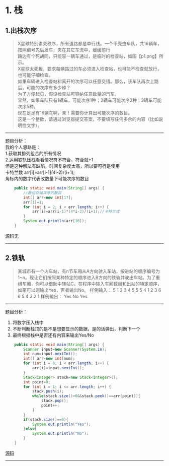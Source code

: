 # 1. 栈

## 1.出栈次序  
>X星球特别讲究秩序，所有道路都是单行线。一个甲壳虫车队，共16辆车，按照编号先后发车，夹在其它车流中，缓缓前行  
>路边有个死胡同，只能容一辆车通过，是临时的检查站，如图【p1.png】所示。  
>X星球太死板，要求每辆路过的车必须进入检查站，也可能不检查就放行，也可能仔细检查。  
>如果车辆进入检查站和离开的次序可以任意交错。那么，该车队再次上路后，可能的次序有多少种？  
>为了方便起见，假设检查站可容纳任意数量的汽车。  
>显然，如果车队只有1辆车，可能次序1种；2辆车可能次序2种；3辆车可能次序5种。  
>现在足足有16辆车啊，亲！需要你计算出可能次序的数目。  
>这是一个整数，请通过浏览器提交答案，不要填写任何多余的内容（比如说明性文字）。     

---

题目分析：  
我的个人思路是：  
   1.获取其排列组合的所有情况  
   2.运用铁轨压栈看看情况符不符合，符合就+1  
但是这种解法有缺陷，时间复杂度太高，所以要可行是使用    
卡特兰数         arr[i]=arr[i-1]*(4*i-2)/(i+1);    
角标内的数字代表改数量下可能次序的数目  

```java
	public static void main(String[] args) {
		//数组存储次序的数目
		int[] arr=new int[17];
		arr[1]=1;
		for (int i = 2; i < arr.length; i++) {
			arr[i]=arr[i-1]*(4*i-2)/(i+1);//卡特兰式
		}
		System.out.println(arr[16]);
	}
```
[源码无](#)

---

## 2.铁轨  
>某城市有一个火车站，有n节车厢从A方向驶入车站，按进站的顺序编号为1~n。现让它们按照某种特定的顺序进入B方向的铁轨并驶出车站。为了重组车厢，你可以借助中转站C。在程序中输入车厢数目和出站的特定顺序，如果可以则输出Yes，否者输出No。
>样例输入：
>5
>1 2 3 4 5
>5
>5 4 1 2 3
>6
>6 5 4 3 2 1
>样例输出：
>Yes
>No
>Yes 

---

题目分析：
1. 将数字压入栈中
2. 不断判断栈顶的是不是想要显示的数据，是的话弹出，判断下一个
3. 最终根据栈中是否还有内容来输出Yes/No

```java
	public static void main(String[] args) {
		Scanner input=new Scanner(System.in);
		int num=input.nextInt();
		int[] arr=new int[num];
		for (int i = 0; i < arr.length; i++) {
			arr[i]=input.nextInt();
		}
		Stack<Integer> stack=new Stack<Integer>();
		int point=0;
		for (int i = 1; i <= arr.length; i++) {
			stack.push(i);
			while(stack.size()>0&&stack.peek()==arr[point]){
				stack.pop();
				point++;
			}
		}
		if(stack.size()==0){
			System.out.println("Yes");
		}else{
			System.out.println("No");
		}
	}
```
[源码](../SourceCode/Rail.java)

---